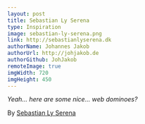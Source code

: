 ```yaml
---
layout: post
title: Sebastian Ly Serena
type: Inspiration
image: sebastian-ly-serena.png
link: http://sebastianlyserena.dk
authorName: Johannes Jakob
authorUrl: http://johjakob.de
authorGithub: JohJakob
remoteImage: true
imgWidth: 720
imgHeight: 450
---
```


_Yeah... here are some nice... web dominoes?_

By [Sebastian Ly Serena](http://sebastianlyserena.dk)
